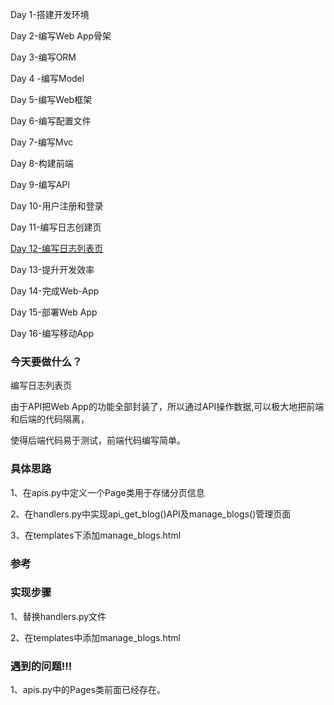 Day 1-搭建开发环境

Day 2-编写Web App骨架

Day 3-编写ORM

Day 4 -编写Model

Day 5-编写Web框架

Day 6-编写配置文件

Day 7-编写Mvc

Day 8-构建前端

Day 9-编写API

Day 10-用户注册和登录

Day 11-编写日志创建页

<u>Day 12-编写日志列表页</u>

Day 13-提升开发效率

Day 14-完成Web-App

Day 15-部署Web App

Day 16-编写移动App



### 今天要做什么？

编写日志列表页

由于API把Web App的功能全部封装了，所以通过API操作数据,可以极大地把前端和后端的代码隔离，

使得后端代码易于测试，前端代码编写简单。

### 具体思路

1、在apis.py中定义一个Page类用于存储分页信息

2、在handlers.py中实现api_get_blog()API及manage_blogs()管理页面

3、在templates下添加manage_blogs.html




### 参考





### 实现步骤

1、替换handlers.py文件

2、在templates中添加manage_blogs.html



### 遇到的问题!!!

1、apis.py中的Pages类前面已经存在。
